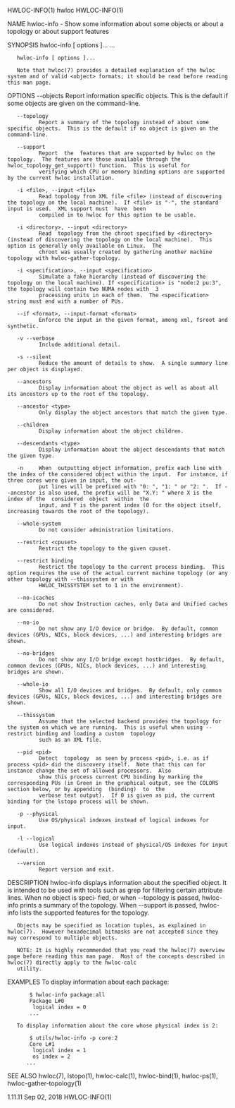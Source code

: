 HWLOC-INFO(1)                                                                             hwloc                                                                             HWLOC-INFO(1)

NAME
       hwloc-info - Show some information about some objects or about a topology or about support features

SYNOPSIS
       hwloc-info [ options ]...  <object>...

       hwloc-info [ options ]...

       Note that hwloc(7) provides a detailed explanation of the hwloc system and of valid <object> formats; it should be read before reading this man page.

OPTIONS
       --objects
              Report information specific objects.  This is the default if some objects are given on the command-line.

       --topology
              Report a summary of the topology instead of about some specific objects.  This is the default if no object is given on the command-line.

       --support
              Report  the  features that are supported by hwloc on the topology.  The features are those available through the hwloc_topology_get_support() function.  This is useful for
              verifying which CPU or memory binding options are supported by the current hwloc installation.

       -i <file>, --input <file>
              Read topology from XML file <file> (instead of discovering the topology on the local machine).  If <file> is "-", the standard input is used.  XML support must  have  been
              compiled in to hwloc for this option to be usable.

       -i <directory>, --input <directory>
              Read  topology from the chroot specified by <directory> (instead of discovering the topology on the local machine).  This option is generally only available on Linux.  The
              chroot was usually created by gathering another machine topology with hwloc-gather-topology.

       -i <specification>, --input <specification>
              Simulate a fake hierarchy (instead of discovering the topology on the local machine). If <specification> is "node:2 pu:3", the topology will contain two NUMA nodes with  3
              processing units in each of them.  The <specification> string must end with a number of PUs.

       --if <format>, --input-format <format>
              Enforce the input in the given format, among xml, fsroot and synthetic.

       -v --verbose
              Include additional detail.

       -s --silent
              Reduce the amount of details to show.  A single summary line per object is displayed.

       --ancestors
              Display information about the object as well as about all its ancestors up to the root of the topology.

       --ancestor <type>
              Only display the object ancestors that match the given type.

       --children
              Display information about the object children.

       --descendants <type>
              Display information about the object descendants that match the given type.

       -n     When  outputting object information, prefix each line with the index of the considered object within the input.  For instance, if three cores were given in input, the out‐
              put lines will be prefixed with "0: ", "1: " or "2: ".  If --ancestor is also used, the prefix will be "X.Y: " where X is the index of the  considered  object  within  the
              input, and Y is the parent index (0 for the object itself, increasing towards the root of the topology).

       --whole-system
              Do not consider administration limitations.

       --restrict <cpuset>
              Restrict the topology to the given cpuset.

       --restrict binding
              Restrict the topology to the current process binding.  This option requires the use of the actual current machine topology (or any other topology with --thissystem or with
              HWLOC_THISSYSTEM set to 1 in the environment).

       --no-icaches
              Do not show Instruction caches, only Data and Unified caches are considered.

       --no-io
              Do not show any I/O device or bridge.  By default, common devices (GPUs, NICs, block devices, ...) and interesting bridges are shown.

       --no-bridges
              Do not show any I/O bridge except hostbridges.  By default, common devices (GPUs, NICs, block devices, ...) and interesting bridges are shown.

       --whole-io
              Show all I/O devices and bridges.  By default, only common devices (GPUs, NICs, block devices, ...) and interesting bridges are shown.

       --thissystem
              Assume that the selected backend provides the topology for the system on which we are running.  This is useful when using --restrict binding and loading a custom  topology
              such as an XML file.

       --pid <pid>
              Detect  topology  as seen by process <pid>, i.e. as if process <pid> did the discovery itself.  Note that this can for instance change the set of allowed processors.  Also
              show this process current CPU binding by marking the corresponding PUs (in Green in the graphical output, see the COLORS section below, or by appending  (binding)  to  the
              verbose text output).  If 0 is given as pid, the current binding for the lstopo process will be shown.

       -p --physical
              Use OS/physical indexes instead of logical indexes for input.

       -l --logical
              Use logical indexes instead of physical/OS indexes for input (default).

       --version
              Report version and exit.

DESCRIPTION
       hwloc-info  displays  information  about the specified object.  It is intended to be used with tools such as grep for filtering certain attribute lines.  When no object is speci‐
       fied, or when --topology is passed, hwloc-info prints a summary of the topology.  When --support is passed, hwloc-info lists the supported features for the topology.

       Objects may be specified as location tuples, as explained in hwloc(7).  However hexadecimal bitmasks are not accepted since they may correspond to multiple objects.

       NOTE: It is highly recommended that you read the hwloc(7) overview page before reading this man page.  Most of the concepts described in hwloc(7) directly apply to the hwloc-calc
       utility.

EXAMPLES
       To display information about each package:

           $ hwloc-info package:all
           Package L#0
            logical index = 0
           ...

       To display information about the core whose physical index is 2:

           $ utils/hwloc-info -p core:2
           Core L#1
            logical index = 1
            os index = 2
          ...

SEE ALSO
       hwloc(7), lstopo(1), hwloc-calc(1), hwloc-bind(1), hwloc-ps(1), hwloc-gather-topology(1)

1.11.11                                                                                Sep 02, 2018                                                                         HWLOC-INFO(1)
